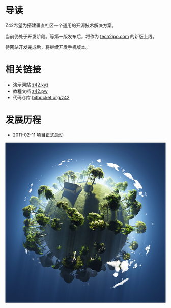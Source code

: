 # 导读

Z42希望为搭建垂直社区一个通用的开源技术解决方案。

当前仍处于开发阶段。等第一版发布后，将作为 [tech2ipo.com](http://tech2ipo.com) 的新版上线。

待网站开发完成后，将继续开发手机版本。

# 相关链接

* 演示网站 [z42.xyz](http://z42.xyz)  
* 教程文档 [z42.pw](http://z42.pw) 
* 代码仓库 [bitbucket.org/z42](https://bitbucket.org/z42)



# 发展历程

* 2011-02-11 项目正式启动

![图：地球村](_img/1HG21949-0.jpg)
